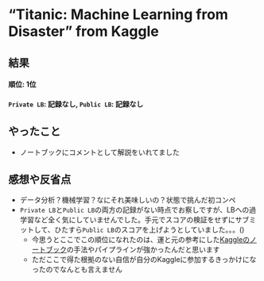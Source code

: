 # “Titanic: Machine Learning from Disaster” from Kaggle

## 結果
#### 順位: 1位
#### `Private LB`: 記録なし, `Public LB`: 記録なし

## やったこと

- ノートブックにコメントとして解説をいれてました

## 感想や反省点

- データ分析？機械学習？なにそれ美味しいの？状態で挑んだ初コンペ
- `Private LB`と`Public LB`の両方の記録がない時点でお察しですが、LBへの過学習など全く気にしていませんでした。手元でスコアの検証をせずにサブミットして、ひたすら`Public LB`のスコアを上げようとしていました。。。()
  - 今思うとここでこの順位になれたのは、運と元の参考にした[Kaggleのノートブック](https://www.kaggle.com/mviola/titanic-wcg-knns-ensemble-0-82775-top-1)の手法やパイプラインが強かったんだと思います
  - ただここで得た根拠のない自信が自分のKaggleに参加するきっかけになったのでなんとも言えません
